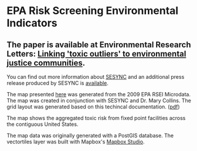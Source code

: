 # EPA Risk Screening Environmental Indicators

## The paper is available at Environmental Research Letters: [Linking 'toxic outliers' to environmental justice communities](http://iopscience.iop.org/article/10.1088/1748-9326/11/1/015004/meta).

You can find out more information about [SESYNC](www.sesync.org) and an additional press release produced by SESYNC is [available](http://www.sesync.org/news/toxic-outliers).

The map presented [here](http://ianamunoz.github.io/tri_map/) was generated from the 2009 EPA RSEI Microdata. The map was created in conjunction with SESYNC and Dr. Mary Collins. The grid layout was generated based on this techincal documentation. ([pdf](http://www.epa.gov/opptintr/rsei/pubs/rsei_users_manual_v2.3.2.pdf))

The map shows the aggregated toxic risk from fixed point facilities across the contiguous United States. 

The map data was originally generated with a PostGIS database. The vectortiles layer was built with Mapbox's [Mapbox Studio](https://www.mapbox.com/mapbox-studio/#win64).

